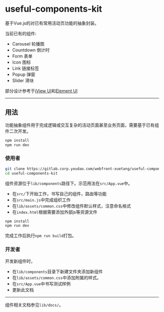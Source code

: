 # useful-components-kit

基于Vue.js的对已有常用活动页功能的抽象封装。

当前已有的组件:

- Carousel 轮播图
- Countdown 倒计时
- Form 表单
- Icon 图标
- Link 链接标签
- Popup 弹窗
- Slider 滑块

部分设计参考于[iView UI](https://github.com/iview/iview)和[Element UI](http://element.eleme.io/#/zh-CN)

---

## 用法

功能抽象组件用于完成逻辑或交互复杂的活动页面甚至业务页面，需要基于已有组件二次开发。

```bash
npm install
npm run dev
```

### 使用者

```bash
git clone https://gitlab.corp.youdao.com/webfront-xuetang/useful-components-kit.git
cd useful-components-kit
```

组件资源位于`lib/components`路径下。示范用法在`src/App.vue`中。

- 在`src/`下开始工作，书写自己的组件，路由等功能
- 在`src/main.js`中完成组织工作
- 在`lib/assets/common.css`中修改组件默认样式，注意命名格式
- 在`index.html`根据需要添加外部js等资源文件

```bash
npm install
npm run dev
```

完成工作后执行`npm run build`打包。

### 开发者

开发新组件时，

- 在`lib/components`目录下新建文件夹添加新组件
- 在`lib/assets/common.css`中添加附属的样式。
- 在`src/App.vue`中书写测试样例
- 更新此文档

---

组件相关文档参见`lib/docs/`。

